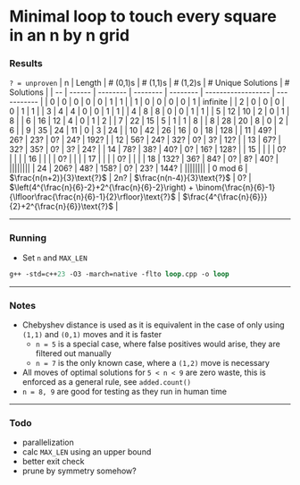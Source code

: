 # Minimal loop to touch every square in an n by n grid

### Results
`? = unproven`
| n  | Length | # (0,1)s | # (1,1)s | # (1,2)s | # Unique Solutions | # Solutions |
| -- | ------ | -------- | -------- | -------- | ------------------ | ----------- |
| 0  | 0      | 0        | 0        | 0        | 1                  | 1           |
| 1  | 0      | 0        | 0        | 0        | 1                  | infinite    |
| 2  | 0      | 0        | 0        | 0        | 1                  | 1           |
| 3  | 4      | 4        | 0        | 0        | 1                  | 1           |
| 4  | 8      | 8        | 0        | 0        | 1                  | 1           |
| 5  | 12     | 10       | 2        | 0        | 1                  | 8           |
| 6  | 16     | 12       | 4        | 0        | 1                  | 2           |
| 7  | 22     | 15       | 5        | 1        | 1                  | 8           |
| 8  | 28     | 20       | 8        | 0        | 2                  | 6           |
| 9  | 35     | 24       | 11       | 0        | 3                  | 24          |
| 10 | 42     | 26       | 16       | 0        | 18                 | 128         |
| 11 | 49?    | 26?      | 23?      | 0?       | 24?                | 192?        |
| 12 | 56?    | 24?      | 32?      | 0?       | 3?                 | 12?         |
| 13 | 67?    | 32?      | 35?      | 0?       | 3?                 | 24?         |
| 14 | 78?    | 38?      | 40?      | 0?       | 16?                | 128?        |
| 15 |        |          |          | 0?       |                    |             |
| 16 |        |          |          | 0?       |                    |             |
| 17 |        |          |          | 0?       |                    |             |
| 18 | 132?   | 36?      | 84?      | 0?       | 8?                 | 40?         |
||||||||
| 24 | 206?   | 48?      | 158?     | 0?       | 23?                | 144?        |
||||||||
| 0 mod 6 | $\frac{n(n+2)}{3}\text{?}$ | 2n? | $\frac{n(n-4)}{3}\text{?}$ | 0? | $\left(4^{\frac{n}{6}-2}+2^{\frac{n}{6}-2}\right) + \binom{\frac{n}{6}-1}{\lfloor\frac{\frac{n}{6}-1}{2}\rfloor}\text{?}$ | $\frac{4^{\frac{n}{6}}}{2}+2^{\frac{n}{6}}\text{?}$ |

---

### Running
- Set `n` and `MAX_LEN`
```ps
g++ -std=c++23 -O3 -march=native -flto loop.cpp -o loop
```

---

### Notes
- Chebyshev distance is used as it is equivalent in the case of only using `(1,1)` and `(0,1)` moves and it is faster
  - `n = 5` is a special case, where false positives would arise, they are filtered out manually
  - `n = 7` is the only known case, where a `(1,2)` move is necessary
- All moves of optimal solutions for `5 < n < 9` are zero waste, this is enforced as a general rule, see `added.count()`
- `n = 8, 9` are good for testing as they run in human time

---

### Todo
- parallelization
- calc `MAX_LEN` using an upper bound
- better exit check
- prune by symmetry somehow?
